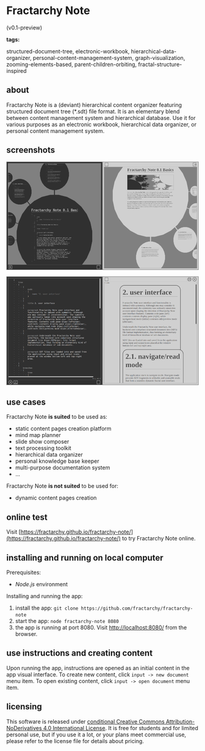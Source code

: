 # Fractarchy Note

(v0.1-preview)

**tags:**

structured-document-tree, electronic-workbook, hierarchical-data-organizer, personal-content-management-system, graph-visualization, zooming-elements-based, parent-children-orbiting, fractal-structure-inspired

## about

Fractarchy Note is a (deviant) hierarchical content organizer featuring structured document tree (*.sdt) file format. It is an elementary blend between content management system and hierarchical database. Use it for various purposes as an electronic workbook, hierarchical data organizer, or personal content management system.

## screenshots
        
![](media/screenshot-1.png)

![](media/screenshot-2.png)

## use cases

Fractarchy Note **is suited** to be used as:

- static content pages creation platform
- mind map planner
- slide show composer
- text processing toolkit
- hierarchical data organizer
- personal knowledge base keeper
- multi-purpose documentation system
- ...

Fractarchy Note **is not suited** to be used for:

- dynamic content pages creation

## online test

Visit [https://fractarchy.github.io/fractarchy-note/](https://fractarchy.github.io/fractarchy-note/) to try Fractarchy Note online.

## installing and running on local computer

Prerequisites:

* *Node.js* environment

Installing and running the app:

1. install the app: `git clone https://github.com/fractarchy/fractarchy-note`
2. start the app: `node fractarchy-note 8080`
3. the app is running at port 8080. Visit [http://localhost:8080/](http://localhost:8080/) from the browser.

## use instructions and creating content

Upon running the app, instructions are opened as an initial content in the app visual interface. To create new content, click `input -> new document` menu item. To open existing content, click `input -> open document` menu item.

## licensing

This software is released under [conditional Creative Commons Attribution-NoDerivatives 4.0 International License](LICENSE). It is free for students and for limited personal use, but if you use it a lot, or your plans meet commercial use, please refer to the license file for details about pricing.

